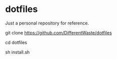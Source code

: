 # dotfiles
Just a personal repository for reference.

git clone https://github.com/DifferentWaste/dotfiles

cd dotfiles

sh install.sh
